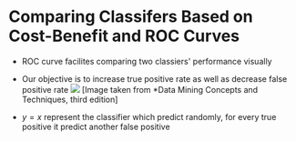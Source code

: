 # Comparing Classifers Based on Cost-Benefit and ROC Curves

- ROC curve facilites comparing two classiers' performance visually
- Our objective is to increase true positive rate as well as decrease false positive rate
![]({{site.url}}/{{site.baseurl}}/assets/roc/roc_curve.png)
[Image taken from *Data Mining Concepts and Techniques, third edition]

- $y=x$ represent the classifier which predict randomly, for every true positive it predict another false positive